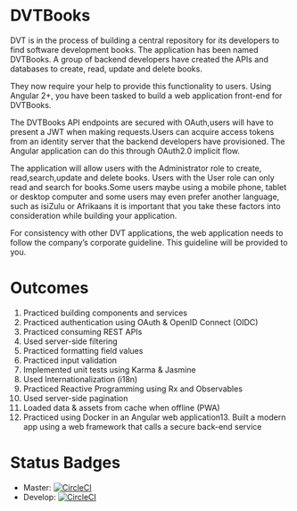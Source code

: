 # DVTBooks

DVT is in the process of building a central repository for its developers to find software development books. The application has been named DVTBooks. A group of backend developers have created the APIs and databases to create, read, update and delete books.

They now require your help to provide this functionality to users. Using Angular 2+, you have been tasked to build a web application front-end for DVTBooks.

The DVTBooks API endpoints are secured with OAuth,users will have to present a JWT when making requests.Users can acquire access tokens from an identity server that the backend developers have provisioned. The Angular application can do this through OAuth2.0 implicit flow.

The application will allow users with the Administrator role to create, read,search,update and delete books. Users with the User role can only read and search for books.Some users maybe using a mobile phone, tablet or desktop computer and some users may even prefer another language, such as isiZulu or Afrikaans it is important that you take these factors into consideration while building your application.

For consistency with other DVT applications, the web application needs to follow the company’s corporate guideline. This guideline will be provided to you.

# Outcomes
1. Practiced building components and services
2. Practiced authentication using OAuth & OpenID Connect (OIDC)
3. Practiced consuming REST APIs
4. Used server-side filtering
5. Practiced formatting field values
6. Practiced input validation
7. Implemented unit tests using Karma & Jasmine
8. Used Internationalization (i18n)
9. Practiced Reactive Programming using Rx and Observables
10. Used server-side pagination
11. Loaded data & assets from cache when offline (PWA)
12. Practiced using Docker in an Angular web application13. Built a modern app using a web framework that calls a secure back-end service

# Status Badges

- Master: [![CircleCI](https://circleci.com/gh/Keanu-Ellwood-DVT/DVTBooks/tree/master.svg?style=svg&circle-token=ce74c2d56052e4b14f8a75512ff2d7e0bf527895)](https://circleci.com/gh/Keanu-Ellwood-DVT/DVTBooks/tree/master)
- Develop: [![CircleCI](https://circleci.com/gh/Keanu-Ellwood-DVT/DVTBooks/tree/develop.svg?style=svg&circle-token=ce74c2d56052e4b14f8a75512ff2d7e0bf527895)](https://circleci.com/gh/Keanu-Ellwood-DVT/DVTBooks/tree/develop)
